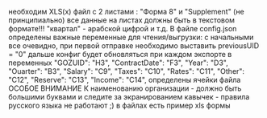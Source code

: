 необходим XLS(x) файл с 2 листами : "Форма 8" и "Supplement" (не принципиально)
все данные на листах должны быть в текстовом формате!!! "квартал" - арабской цифрой и т.д. 
В файле config.json определены важные переменные для чтения/выгрузки:
c начальными все очевидно, при первой отправке необходимо выставить previousUID = "0"
дальше конфиг будет обновляться при каждом экспорте
в переменных 
"GOZUID": "H3",
        "ContractDate": "F3",
        "Year": "D3",
        "Ouarter": "B3",
        "Salary": "C9",
        "Taxes": "C10",
        "Rates": "C11",
        "Other": "C12",
        "Reserve": "C13",
        "Income": "C14",
определены ячейки файла 
ОСОБОЕ ВНИМАНИЕ К наименованию организации - должно быть большими буквами и следите за экранированием кавычек - правила русского языка не работают ;)
в файлах есть пример xls формы
